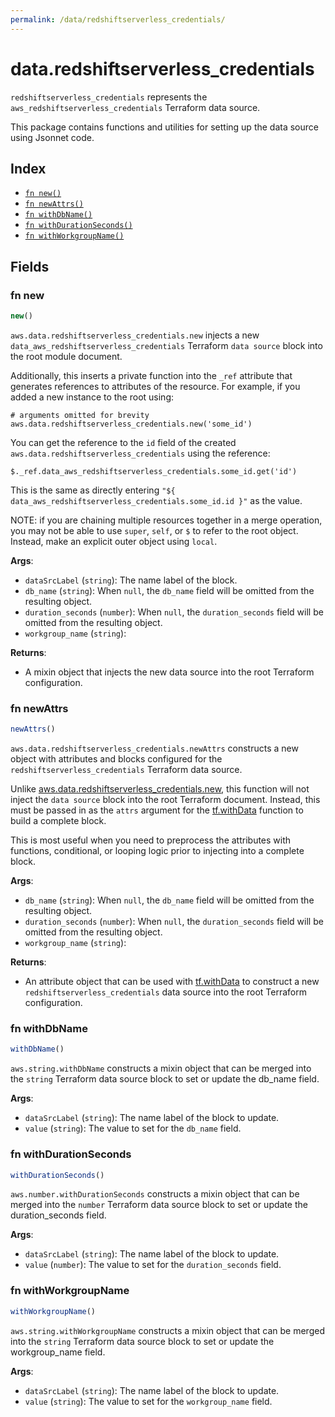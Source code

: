 ```yaml
---
permalink: /data/redshiftserverless_credentials/
---
```


# data.redshiftserverless_credentials

`redshiftserverless_credentials` represents the `aws_redshiftserverless_credentials` Terraform data source.



This package contains functions and utilities for setting up the data source using Jsonnet code.


## Index

* [`fn new()`](#fn-new)
* [`fn newAttrs()`](#fn-newattrs)
* [`fn withDbName()`](#fn-withdbname)
* [`fn withDurationSeconds()`](#fn-withdurationseconds)
* [`fn withWorkgroupName()`](#fn-withworkgroupname)

## Fields

### fn new

```ts
new()
```


`aws.data.redshiftserverless_credentials.new` injects a new `data_aws_redshiftserverless_credentials` Terraform `data source`
block into the root module document.

Additionally, this inserts a private function into the `_ref` attribute that generates references to attributes of the
resource. For example, if you added a new instance to the root using:

    # arguments omitted for brevity
    aws.data.redshiftserverless_credentials.new('some_id')

You can get the reference to the `id` field of the created `aws.data.redshiftserverless_credentials` using the reference:

    $._ref.data_aws_redshiftserverless_credentials.some_id.get('id')

This is the same as directly entering `"${ data_aws_redshiftserverless_credentials.some_id.id }"` as the value.

NOTE: if you are chaining multiple resources together in a merge operation, you may not be able to use `super`, `self`,
or `$` to refer to the root object. Instead, make an explicit outer object using `local`.

**Args**:
  - `dataSrcLabel` (`string`): The name label of the block.
  - `db_name` (`string`):  When `null`, the `db_name` field will be omitted from the resulting object.
  - `duration_seconds` (`number`):  When `null`, the `duration_seconds` field will be omitted from the resulting object.
  - `workgroup_name` (`string`): 

**Returns**:
- A mixin object that injects the new data source into the root Terraform configuration.


### fn newAttrs

```ts
newAttrs()
```


`aws.data.redshiftserverless_credentials.newAttrs` constructs a new object with attributes and blocks configured for the `redshiftserverless_credentials`
Terraform data source.

Unlike [aws.data.redshiftserverless_credentials.new](#fn-redshiftserverless_credentialsnew), this function will not inject the `data source`
block into the root Terraform document. Instead, this must be passed in as the `attrs` argument for the
[tf.withData](https://github.com/tf-libsonnet/core/tree/main/docs#fn-withdata) function to build a complete block.

This is most useful when you need to preprocess the attributes with functions, conditional, or looping logic prior to
injecting into a complete block.

**Args**:
  - `db_name` (`string`):  When `null`, the `db_name` field will be omitted from the resulting object.
  - `duration_seconds` (`number`):  When `null`, the `duration_seconds` field will be omitted from the resulting object.
  - `workgroup_name` (`string`): 

**Returns**:
  - An attribute object that can be used with [tf.withData](https://github.com/tf-libsonnet/core/tree/main/docs#fn-withdata) to construct a new `redshiftserverless_credentials` data source into the root Terraform configuration.


### fn withDbName

```ts
withDbName()
```

`aws.string.withDbName` constructs a mixin object that can be merged into the `string`
Terraform data source block to set or update the db_name field.



**Args**:
  - `dataSrcLabel` (`string`): The name label of the block to update.
  - `value` (`string`): The value to set for the `db_name` field.


### fn withDurationSeconds

```ts
withDurationSeconds()
```

`aws.number.withDurationSeconds` constructs a mixin object that can be merged into the `number`
Terraform data source block to set or update the duration_seconds field.



**Args**:
  - `dataSrcLabel` (`string`): The name label of the block to update.
  - `value` (`number`): The value to set for the `duration_seconds` field.


### fn withWorkgroupName

```ts
withWorkgroupName()
```

`aws.string.withWorkgroupName` constructs a mixin object that can be merged into the `string`
Terraform data source block to set or update the workgroup_name field.



**Args**:
  - `dataSrcLabel` (`string`): The name label of the block to update.
  - `value` (`string`): The value to set for the `workgroup_name` field.
